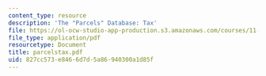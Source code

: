 ```yaml
---
content_type: resource
description: 'The "Parcels" Database: Tax'
file: https://ol-ocw-studio-app-production.s3.amazonaws.com/courses/11-521-spatial-database-management-and-advanced-geographic-information-systems-spring-2003/827cc573e8466d7d5a86940300a1d85f_parcelstax.pdf
file_type: application/pdf
resourcetype: Document
title: parcelstax.pdf
uid: 827cc573-e846-6d7d-5a86-940300a1d85f
---
```


